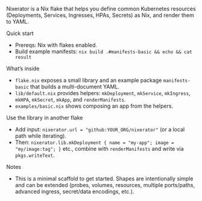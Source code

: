 Nixerator is a Nix flake that helps you define common Kubernetes resources (Deployments, Services, Ingresses, HPAs, Secrets) as Nix, and render them to YAML.

Quick start
- Prereqs: Nix with flakes enabled.
- Build example manifests: `nix build .#manifests-basic && echo && cat result`

What’s inside
- `flake.nix` exposes a small library and an example package `manifests-basic` that builds a multi-document YAML.
- `lib/default.nix` provides helpers: `mkDeployment`, `mkService`, `mkIngress`, `mkHPA`, `mkSecret`, `mkApp`, and `renderManifests`.
- `examples/basic.nix` shows composing an app from the helpers.

Use the library in another flake
- Add input: `nixerator.url = "github:YOUR_ORG/nixerator"` (or a local path while iterating).
- Then: `nixerator.lib.mkDeployment { name = "my-app"; image = "my/image:tag"; }` etc., combine with `renderManifests` and write via `pkgs.writeText`.

Notes
- This is a minimal scaffold to get started. Shapes are intentionally simple and can be extended (probes, volumes, resources, multiple ports/paths, advanced ingress, secret/data encodings, etc.).
